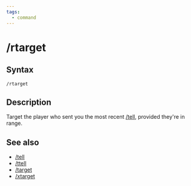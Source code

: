```yaml
---
tags:
  - command
---
```


# /rtarget

## Syntax

<!--cmd-syntax-start-->
```eqcommand
/rtarget
```
<!--cmd-syntax-end-->

## Description

<!--cmd-desc-start-->
Target the player who sent you the most recent [/tell](cmd-tell.md), provided they're in range.
<!--cmd-desc-end-->

## See also

- [/tell](cmd-tell.md)
- [/ttell](cmd-ttell.md)
- [/target](cmd-target.md)
- [/xtarget](../../mq2xassist/cmd-xtarget.md)